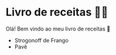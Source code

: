 # Livro de receitas :woman_cook:

Olá! Bem vindo ao meu livro de receitas :wave:

- Strogonoff de Frango
- Pavê



